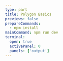 ```yaml
---
type: part
title: Polygon Basics
previews: false
prepareCommands:
  - npm install
mainCommand: npm run dev
terminal:
  open: true
  activePanel: 0
  panels: ['output']
---
```

